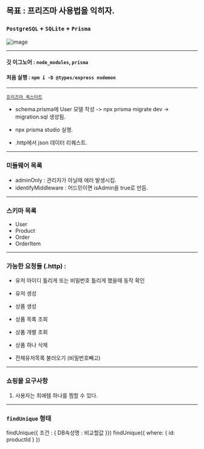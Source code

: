## 목표 : 프리즈마 사용법을 익히자.

### `PostgreSQL` + `SQLite` + `Prisma`
![image](https://github.com/user-attachments/assets/679f747a-10b0-4a42-aa7c-99cc92d2af5c)

---

#### 깃 이그노어 : `node_modules`, `prisma`

#### 처음 실행 : `npm i -D @types/express nodemon`

---

[`프리즈마 퀵스타트`](https://www.prisma.io/docs/getting-started/quickstart-sqlite)

- schema.prisma에 User 모델 작성 -> npx prisma migrate dev -> migration.sql 생성됨.
- npx prisma studio 실행.

- .http에서 json 데이터 리퀘스트.

---

### 미들웨어 목록

- adminOnly : 관리자가 아닐때 에러 발생시킴.
- identifyMiddleware : 어드민이면 isAdmin을 true로 만듬.

---

### 스키마 목록

- User
- Product
- Order
- OrderItem

---

### 가능한 요청들 (.http) :

- 유저 아이디 틀리게 또는 비밀번호 틀리게 했을때 동작 확인

- 유저 생성

- 상품 생성

- 상품 목록 조회

- 상품 개별 조회

- 상품 하나 삭제

- 전체유저목록 불러오기 (비밀번호빼고)

---

### 쇼핑몰 요구사항

1. 사용자는 최애템 하나를 찜할 수 있다.

---

### `findUnique` 형태

findUnique({ 조건 : { DB속성명 : 비교할값 }})
findUnique({ where: { id: productId } })
